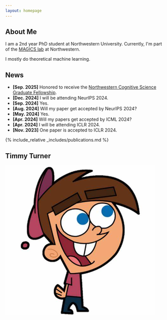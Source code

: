 ```yaml
---
layout: homepage
---
```


## About Me

I am a 2nd year PhD student at Northwestern University.
Currently, I'm part of the [MAGICS lab](https://magics.cs.northwestern.edu/index.html) at Northwestern.

I mostly do theoretical machine learning.

## News

- **[Sep. 2025]** Honored to receive the [Northwestern Cognitive Science Graduate Fellowship](https://cogsci.northwestern.edu/graduate/funding_for_graduate_specialists/advanced_fellowship_details.html).
- **[Dec. 2024]** I will be attending NeurIPS 2024.
- **[Sep. 2024]** Yes.
- **[Aug. 2024]** Will my paper get accepted by NeurIPS 2024?
- **[May. 2024]** Yes.
- **[Apr. 2024]** Will my papers get accepted by ICML 2024?
- **[Apr. 2024]** I will be attending ICLR 2024.
- **[Nov. 2023]** One paper is accepted to ICLR 2024.

{% include_relative _includes/publications.md %}

## Timmy Turner
![alt text](./tt.jpg)

